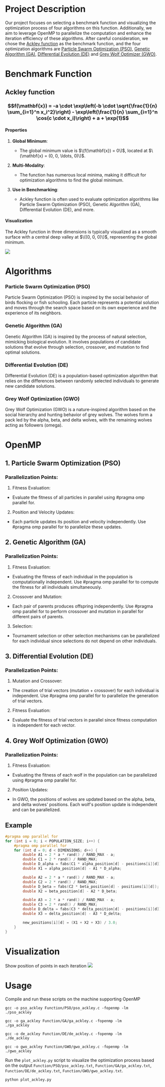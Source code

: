 # Project Description
Our project focuses on selecting a benchmark function and visualizing the optimization process of four algorithms on this function. Additionally, we aim to leverage OpenMP to parallelize the computation and enhance the iteration efficiency of these algorithms. After careful consideration, we chose the [Ackley function](https://en.wikipedia.org/wiki/Ackley_function) as the benchmark function, and the four optimization algorithms are [Particle Swarm Optimization (PSO)](https://en.wikipedia.org/wiki/Particle_swarm_optimization), [Genetic Algorithm (GA)](https://en.wikipedia.org/wiki/Genetic_algorithm), [Differential Evolution (DE)](https://en.wikipedia.org/wiki/Differential_evolution) and [Grey Wolf Optimizer (GWO)](https://en.wikiversity.org/wiki/Algorithm_models/Grey_Wolf_Optimizer).



# Benchmark Function
## Ackley function
### $$f(\mathbf{x}) = -a \cdot \exp\left(-b \cdot \sqrt{\frac{1}{n} \sum_{i=1}^n x_i^2}\right) - \exp\left(\frac{1}{n} \sum_{i=1}^n \cos(c \cdot x_i)\right) + a + \exp(1)$$
#### Properties
1. **Global Minimum**:
   - The global minimum value is $\(f(\mathbf{x}) = 0\)$, located at $\(\mathbf{x} = (0, 0, \ldots, 0)\)$.

2. **Multi-Modality**:
   - The function has numerous local minima, making it difficult for optimization algorithms to find the global minimum.

3. **Use in Benchmarking**:
   - Ackley function is often used to evaluate optimization algorithms like Particle Swarm Optimization (PSO), Genetic Algorithm (GA), Differential Evolution (DE), and more.

#### Visualization
The Ackley function in three dimensions is typically visualized as a smooth surface with a central deep valley at $\((0, 0, 0)\)$, representing the global minimum.

![](https://github.com/LA-Bros/596_Project/blob/main/Image/Ackley.jpg?raw=true)




# Algorithms
### Particle Swarm Optimization (PSO)
Particle Swarm Optimization (PSO) is inspired by the social behavior of birds flocking or fish schooling. Each particle represents a potential solution and moves through the search space based on its own experience and the experience of its neighbors.
### Genetic Algorithm (GA)
Genetic Algorithm (GA) is inspired by the process of natural selection, mimicking biological evolution. It involves populations of candidate solutions that evolve through selection, crossover, and mutation to find optimal solutions.
### Differential Evolution (DE)
Differential Evolution (DE) is a population-based optimization algorithm that relies on the differences between randomly selected individuals to generate new candidate solutions.
### Grey Wolf Optimization (GWO)
Grey Wolf Optimization (GWO) is a nature-inspired algorithm based on the social hierarchy and hunting behavior of grey wolves. The wolves form a pack led by the alpha, beta, and delta wolves, with the remaining wolves acting as followers (omega).

# OpenMP
## 1. Particle Swarm Optimization (PSO)
### Parallelization Points:

1. Fitness Evaluation:
- Evaluate the fitness of all particles in parallel using #pragma omp parallel for.
2. Position and Velocity Updates:
- Each particle updates its position and velocity independently. Use #pragma omp parallel for to parallelize these updates.

## 2. Genetic Algorithm (GA)
### Parallelization Points:

1. Fitness Evaluation:
- Evaluating the fitness of each individual in the population is computationally independent. Use #pragma omp parallel for to compute the fitness for all individuals simultaneously.
2. Crossover and Mutation:
- Each pair of parents produces offspring independently. Use #pragma omp parallel for to perform crossover and mutation in parallel for different pairs of parents.
3. Selection:
- Tournament selection or other selection mechanisms can be parallelized for each individual since selections do not depend on other individuals.


## 3. Differential Evolution (DE)
### Parallelization Points:

1. Mutation and Crossover:

- The creation of trial vectors (mutation + crossover) for each individual is independent. Use #pragma omp parallel for to parallelize the generation of trial vectors.
2. Fitness Evaluation:

- Evaluate the fitness of trial vectors in parallel since fitness computation is independent for each vector.

## 4. Grey Wolf Optimization (GWO)
### Parallelization Points:

1. Fitness Evaluation:
- Evaluating the fitness of each wolf in the population can be parallelized using #pragma omp parallel for.
2. Position Updates:
- In GWO, the positions of wolves are updated based on the alpha, beta, and delta wolves' positions. Each wolf's position update is independent and can be parallelized.



## Example
```c
#pragma omp parallel for
for (int i = 0; i < POPULATION_SIZE; i++) {
    #pragma omp parallel for
    for (int d = 0; d < DIMENSIONS; d++) {
        double A1 = 2 * a * rand() / RAND_MAX - a;
        double C1 = 2 * rand() / RAND_MAX;
        double D_alpha = fabs(C1 * alpha_position[d] - positions[i][d]);
        double X1 = alpha_position[d] - A1 * D_alpha;

        double A2 = 2 * a * rand() / RAND_MAX - a;
        double C2 = 2 * rand() / RAND_MAX;
        double D_beta = fabs(C2 * beta_position[d] - positions[i][d]);
        double X2 = beta_position[d] - A2 * D_beta;

        double A3 = 2 * a * rand() / RAND_MAX - a;
        double C3 = 2 * rand() / RAND_MAX;
        double D_delta = fabs(C3 * delta_position[d] - positions[i][d]);
        double X3 = delta_position[d] - A3 * D_delta;

        new_positions[i][d] = (X1 + X2 + X3) / 3.0;
    }
}
```
# Visualization
Show position of points in each iteration
![](https://github.com/LA-Bros/596_Project/blob/main/Image/Combined_Ackley.gif?raw=true)


# Usage
Compile and run these scripts on the machine supporting OpenMP
```
gcc -o pso_ackley Function/PSO/pso_ackley.c -fopenmp -lm
./pso_ackley

gcc -o ga_ackley Function/GA/ga_ackley.c -fopenmp -lm
./ga_ackley

gcc -o de_ackley Function/DE/de_ackley.c -fopenmp -lm
./de_ackley

gcc -o gwo_ackley Function/GWO/gwo_ackley.c -fopenmp -lm
./gwo_ackley
```
Run the `plot_ackley.py` script to visualize the optimization process based on the output `Function/PSO/pso_ackley.txt`, `Function/GA/ga_ackley.txt`, `Function/DE/de_ackley.txt`, `Function/GWO/gwo_ackley.txt`.

```bash
python plot_ackley.py

```


